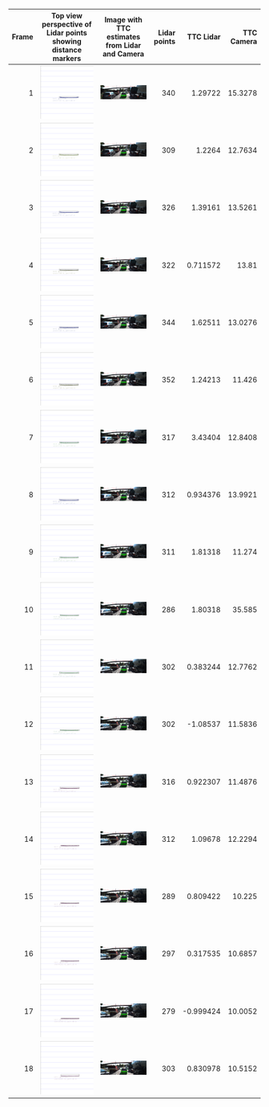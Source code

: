 Frame | Top view perspective of Lidar points showing distance markers | Image with TTC estimates from Lidar and Camera | Lidar points | TTC Lidar | TTC Camera
---:  | :---:  | :---:  | ---:  | ---:  | ---: 
1 | ![](results/images/before/image1.png) | ![](results/images/after/3_compute_camera_ttc/image_1.png) | 340 | 1.29722 | 15.3278
2 | ![](results/images/before/image2.png) | ![](results/images/after/3_compute_camera_ttc/image_2.png) | 309 | 1.2264 | 12.7634
3 | ![](results/images/before/image3.png) | ![](results/images/after/3_compute_camera_ttc/image_3.png) | 326 | 1.39161 | 13.5261
4 | ![](results/images/before/image4.png) | ![](results/images/after/3_compute_camera_ttc/image_4.png) | 322 | 0.711572 | 13.81
5 | ![](results/images/before/image5.png) | ![](results/images/after/3_compute_camera_ttc/image_5.png) | 344 | 1.62511 | 13.0276
6 | ![](results/images/before/image6.png) | ![](results/images/after/3_compute_camera_ttc/image_6.png) | 352 | 1.24213 | 11.426
7 | ![](results/images/before/image7.png) | ![](results/images/after/3_compute_camera_ttc/image_7.png) | 317 | 3.43404 | 12.8408
8 | ![](results/images/before/image8.png) | ![](results/images/after/3_compute_camera_ttc/image_8.png) | 312 | 0.934376 | 13.9921
9 | ![](results/images/before/image9.png) | ![](results/images/after/3_compute_camera_ttc/image_9.png) | 311 | 1.81318 | 11.274
10 | ![](results/images/before/image10.png) | ![](results/images/after/3_compute_camera_ttc/image_10.png) | 286 | 1.80318 | 35.585
11 | ![](results/images/before/image11.png) | ![](results/images/after/3_compute_camera_ttc/image_11.png) | 302 | 0.383244 | 12.7762
12 | ![](results/images/before/image12.png) | ![](results/images/after/3_compute_camera_ttc/image_12.png) | 302 | -1.08537 | 11.5836
13 | ![](results/images/before/image13.png) | ![](results/images/after/3_compute_camera_ttc/image_13.png) | 316 | 0.922307 | 11.4876
14 | ![](results/images/before/image14.png) | ![](results/images/after/3_compute_camera_ttc/image_14.png) | 312 | 1.09678 | 12.2294
15 | ![](results/images/before/image15.png) | ![](results/images/after/3_compute_camera_ttc/image_15.png) | 289 | 0.809422 | 10.225
16 | ![](results/images/before/image16.png) | ![](results/images/after/3_compute_camera_ttc/image_16.png) | 297 | 0.317535 | 10.6857
17 | ![](results/images/before/image17.png) | ![](results/images/after/3_compute_camera_ttc/image_17.png) | 279 | -0.999424 | 10.0052
18 | ![](results/images/before/image18.png) | ![](results/images/after/3_compute_camera_ttc/image_18.png) | 303 | 0.830978 | 10.5152
